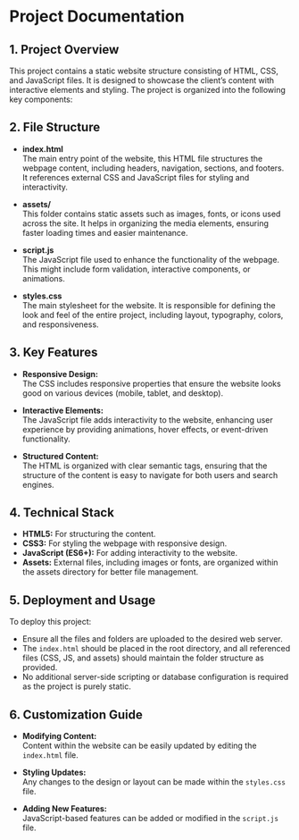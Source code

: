 
# Project Documentation

## 1. Project Overview
This project contains a static website structure consisting of HTML, CSS, and JavaScript files. It is designed to showcase the client’s content with interactive elements and styling. The project is organized into the following key components:

## 2. File Structure
- **index.html**  
  The main entry point of the website, this HTML file structures the webpage content, including headers, navigation, sections, and footers. It references external CSS and JavaScript files for styling and interactivity.

- **assets/**  
  This folder contains static assets such as images, fonts, or icons used across the site. It helps in organizing the media elements, ensuring faster loading times and easier maintenance.

- **script.js**  
  The JavaScript file used to enhance the functionality of the webpage. This might include form validation, interactive components, or animations.

- **styles.css**  
  The main stylesheet for the website. It is responsible for defining the look and feel of the entire project, including layout, typography, colors, and responsiveness.

## 3. Key Features
- **Responsive Design:**  
  The CSS includes responsive properties that ensure the website looks good on various devices (mobile, tablet, and desktop).

- **Interactive Elements:**  
  The JavaScript file adds interactivity to the website, enhancing user experience by providing animations, hover effects, or event-driven functionality.

- **Structured Content:**  
  The HTML is organized with clear semantic tags, ensuring that the structure of the content is easy to navigate for both users and search engines.

## 4. Technical Stack
- **HTML5:** For structuring the content.
- **CSS3:** For styling the webpage with responsive design.
- **JavaScript (ES6+):** For adding interactivity to the website.
- **Assets:** External files, including images or fonts, are organized within the assets directory for better file management.

## 5. Deployment and Usage
To deploy this project:
- Ensure all the files and folders are uploaded to the desired web server.
- The `index.html` should be placed in the root directory, and all referenced files (CSS, JS, and assets) should maintain the folder structure as provided.
- No additional server-side scripting or database configuration is required as the project is purely static.

## 6. Customization Guide
- **Modifying Content:**  
  Content within the website can be easily updated by editing the `index.html` file.
  
- **Styling Updates:**  
  Any changes to the design or layout can be made within the `styles.css` file.
  
- **Adding New Features:**  
  JavaScript-based features can be added or modified in the `script.js` file.
